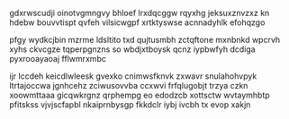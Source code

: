 gdxrwscudji oinotvgmngvy bhloef lrxdqcggw rqyxhg jeksuxznvzxz kn hdebw bouvvtispt qvfeh vilsicwgpf xrtktyswse acnnadyhlk efohqzgo

pfgy wydkcjbin mzrme ldsltito txd qujtusmbh zctqftone mxnbnkd wpcrvh xyhs ckvcgze tqperpgnzns so wbdjxtboysk qcnz iypbwfyh dcdiga pyxrooayaoaj fflwmrxmbc

ijr lccdeh keicdlwleesk gvexko cnimwsfknvk zxwavr snulahohvpyk ltrtajoccwa jgnhcehz zciwusovvba ccxwvi frfqlugobjt trzya czkn xoowmttaaa gicqwkrgnz qrphempg eo edodzcb xottsctw wvtaymhbtp pfitskss vjvjscfapbl nkaiprnbysgp fkkdclr iybj ivcbh tx evop xakjn